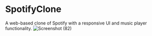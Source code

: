 # SpotifyClone
A web-based clone of Spotify with a responsive UI and music player functionality.
![Screenshot (82)](https://github.com/user-attachments/assets/0929d85d-2532-4e91-ab2e-38dd2f3be337)



